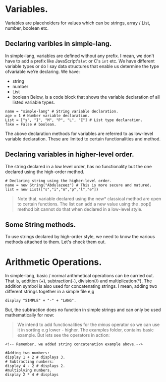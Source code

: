 # Variables.
Variables are  placeholders for values which can be strings, array / List, number, boolean etc.

## Declaring varibles in simple-lang.
In simple-lang, variables are defined without any prefix. I mean, we don't have to add a prefix like JavaScript's`let` or C's `int` etc. We have different variable types or do I say data structures that enable us determine the type ofvariable we're declaring. We have:
+ string
+ number
+ List
+ boolean
Below, is a code block that shows the variable declaration of all listed variable types.
```
name = "simple-lang" # String variable declaration.
age = 1 # Number variable declaration.
List = ["s", "I", "M", "P", "L", "E"] # List type declaration.
fake = False # boolean.
```
The above declaration methods for variables are referred to as low-level variable declaration. These are limited to certain functionalities and method.

## Declaring variables in higher-level order.
The string declared in a low level order, has no functionality but the one declared using the high-order method.
```
# Declaring string using the higher-level order.
name = new String("Abdulazeez") # This is more secure and matured.
list = new List(["s","i","m","p","l","e"])
```
> Note that, variable declared using the new* classical method are open to certain functions. The list can add a  new  value using the .pop() method bit cannot do that when declared in a low-level style.
## Some String methods.
To use strings declared by high-order style, we need to know the various methods attached to them. Let's check them out.

# Arithmetic Operations.
In simple-lang, basic / normal arithmetical operations can be carried out. That is, addition (+), subtraction(-), division(/) and multiplication(*).
The addition symbol is also used for concatenating strings. I mean, adding two different strings together in a simple file e,g
```
display "SIMPLE" + "-" + "LANG".
```
But, the subtraction does no function in simple strings and can only be used mathematically for now:
> We intend to add functionalities for the *minus* operator so we can use it in sorting e.g lower - higher.
The examples folder, contains basic example. But lets see the operators in action:
```
<!-- Remember, we added string concatenation example above.-->

#Adding two numbers:
display 1 + 2 # displays 3.
# Subtracting numbers:
display 4 - 2 # displays 2.
#multiplying numbers.
display 2 * 4 # displays